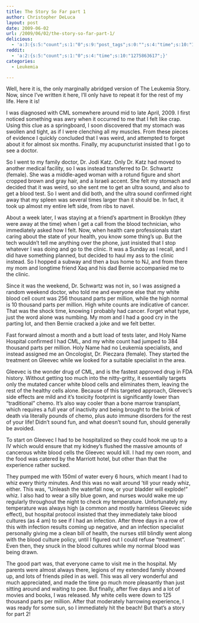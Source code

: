 ```yaml
---
title: The Story So Far part 1
author: Christopher DeLuca
layout: post
date: 2009-06-02
url: /2009/06/02/the-story-so-far-part-1/
delicious:
  - 'a:3:{s:5:"count";s:1:"0";s:9:"post_tags";s:0:"";s:4:"time";s:10:"1277491595";}'
reddit:
  - 'a:2:{s:5:"count";s:1:"0";s:4:"time";s:10:"1275863617";}'
categories:
  - Leukemia

---
```

Well, here it is, the only marginally abridged version of The Leukemia Story. Now, since I&#8217;ve written it here, I&#8217;ll only have to repeat it for the rest of my life. Here it is!

I was diagnosed with CML somewhere around mid to late April, 2009. I first noticed something was awry when it occurred to me that I felt like crap. Using this clue as a springboard, I soon discovered that my stomach was swollen and tight, as if I were clenching all my muscles. From these pieces of evidence I quickly concluded that I was weird, and attempted to forget about it for almost six months. Finally, my acupuncturist insisted that I go to see a doctor.

So I went to my family doctor, Dr. Jodi Katz. Only Dr. Katz had moved to another medical facility, so I was instead transferred to Dr. Schwartz (female). She was a middle-aged woman with a rotund figure and short cropped brown and gray hair, and a Israeli accent. She felt my stomach and decided that it was weird, so she sent me to get an ultra sound, and also to get a blood test. So I went and did both, and the ultra sound confirmed right away that my spleen was several times larger than it should be. In fact, it took up almost my entire left side, from ribs to navel.

About a week later, I was staying at a friend&#8217;s apartment in Brooklyn (they were away at the time) when I get a call from the blood technician, who immediately asked how I felt. Now, when health care professionals start caring about the state of your health, you know some thing&#8217;s up. But the tech wouldn&#8217;t tell me anything over the phone, just insisted that I stop whatever I was doing and go to the clinic. It was a Sunday as I recall, and I did have something planned, but decided to haul my ass to the clinic instead. So I hopped a subway and then a bus home to NJ, and from there my mom and longtime friend Xaq and his dad Bernie accompanied me to the clinic.

Since it was the weekend, Dr. Schwartz was not in, so I was assigned a random weekend doctor, who told me and everyone else that my white blood cell count was 256 thousand parts per million, while the high normal is 10 thousand parts per million. High white counts are indicative of cancer. That was the shock time, knowing I probably had cancer. Forget what type, just the word alone was numbing. My mom and I had a good cry in the parting lot, and then Bernie cracked a joke and we felt better.

Fast forward almost a month and a butt load of tests later, and Holy Name Hospital confirmed I had CML, and my white count had jumped to 384 thousand parts per million. Holy Name had no Leukemia specialists, and instead assigned me an Oncologist, Dr. Pieczara (female). They started the treatment on Gleevec while we looked for a suitable specialist in the area.

Gleevec is the wonder drug of CML, and is the fastest approved drug in FDA history. Without getting too much into the nitty-gritty, it essentially targets only the mutated cancer white blood cells and eliminates them, leaving the rest of the healthy cells alone. Because of this targeted approach, Gleevec&#8217;s side effects are mild and it&#8217;s toxicity footprint is significantly lower than &#8220;traditional&#8221; chemo. It&#8217;s also way cooler than a bone marrow transplant, which requires a full year of inactivity and being brought to the brink of death via literally pounds of chemo, plus auto immune disorders for the rest of your life! Didn&#8217;t sound fun, and what doesn&#8217;t sound fun, should generally be avoided.

To start on Gleevec I had to be hospitalized so they could hook me up to a IV which would ensure that my kidney&#8217;s flushed the massive amounts of cancerous white blood cells the Gleevec would kill. I had my own room, and the food was catered by the Marriott hotel, but other than that the experience rather sucked.

They pumped me with 150ml of water every 6 hours, which meant I had to whiz every thirty minutes. And this was no wait around &#8217;till your ready whiz, either. This was, &#8220;Unleash the waterfall now, or your bladder will explode!&#8221; whiz. I also had to wear a silly blue gown, and nurses would wake me up regularly throughout the night to check my temperature. Unfortunately my temperature was always high (a common and mostly harmless Gleevec side effect), but hospital protocol insisted that they immediately take blood cultures (as 4 am) to see if I had an infection. After three days in a row of this with infection results coming up negative, and an infection specialist personally giving me a clean bill of health, the nurses still blindly went along with the blood culture policy, until I figured out I could refuse &#8220;treatment&#8221;. Even then, they snuck in the blood cultures while my normal blood was being drawn.

The good part was, that everyone came to visit me in the hospital. My parents were almost always there, legions of my extended family showed up, and lots of friends piled in as well. This was all very wonderful and much appreciated, and made the time go much more pleasantly than just sitting around and waiting to pee. But finally, after five days and a lot of movies and books, I was released. My white cells were down to 125 thousand parts per million. After that moderately harrowing experience, I was ready for some sun, so I immediately hit the beach! But that&#8217;s a story for part 2!
